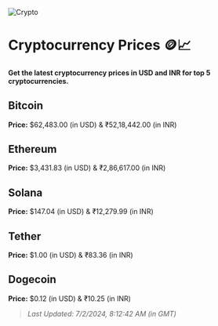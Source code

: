 
![Crypto](https://www.techguide.com.au/wp-content/uploads/2020/11/crypto3.jpeg)

# Cryptocurrency Prices 🪙📈

#### Get the latest cryptocurrency prices in USD and INR for top 5 cryptocurrencies.

## Bitcoin

**Price:** $62,483.00 (in USD) & ₹52,18,442.00 (in INR)

## Ethereum

**Price:** $3,431.83 (in USD) & ₹2,86,617.00 (in INR)

## Solana

**Price:** $147.04 (in USD) & ₹12,279.99 (in INR)

## Tether

**Price:** $1.00 (in USD) & ₹83.36 (in INR)

## Dogecoin

**Price:** $0.12 (in USD) & ₹10.25 (in INR)

> _Last Updated: 7/2/2024, 8:12:42 AM (in GMT)_
